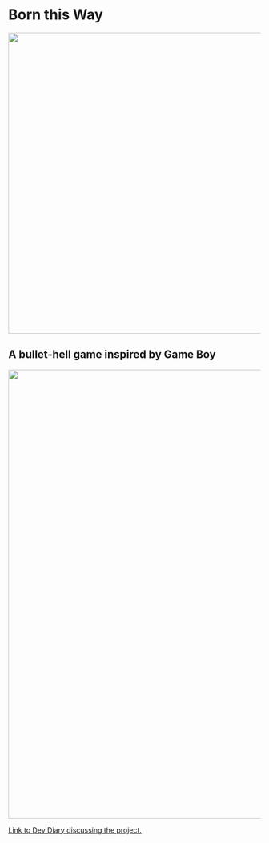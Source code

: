# Born this Way
<p align="center">
  <img width="600px" src="https://darumadevdiaryhome.files.wordpress.com/2021/06/sketch1622978790285.png">
</p>

## A bullet-hell game inspired by Game Boy 

<div align="center" style="display:flex">
  <img width="896px" src="https://darumadevdiaryhome.files.wordpress.com/2021/06/combos.gif">
</div>

<a href="https://darumadevdiary.home.blog/2021/06/06/born-this-way/">Link to Dev Diary discussing the project.</a>
